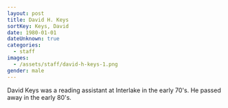 ```yaml
---
layout: post
title: David H. Keys
sortKey: Keys, David
date: 1980-01-01
dateUnknown: true
categories:
  - staff
images:
  - /assets/staff/david-h-keys-1.png
gender: male
---
```


David Keys was a reading assistant at Interlake in the early 70's. He passed away in the early 80's.
